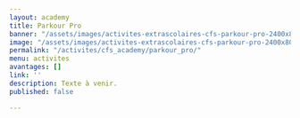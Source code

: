 ```yaml
---
layout: academy
title: Parkour Pro
banner: "/assets/images/activites-extrascolaires-cfs-parkour-pro-2400x800.png"
image: "/assets/images/activites-extrascolaires-cfs-parkour-pro-2400x800.png"
permalink: "/activites/cfs_academy/parkour_pro/"
menu: activites
avantages: []
link: ''
description: Texte à venir.
published: false

---
```

